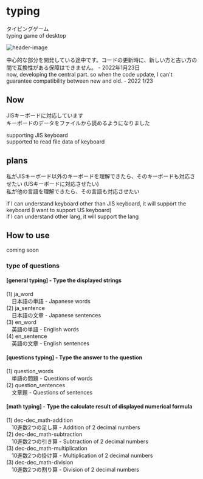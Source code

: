 # typing

タイピングゲーム  
typing game of desktop  

![header-image](https://raw.githubusercontent.com/haruki1234/typing/master/preview/typing.png "header")

中心的な部分を開発している途中です。コードの更新時に、新しい方と古い方の間で互換性がある保障はできません。 - 2022年1月23日  
now, developing the central part. so when the code update, I can't guarantee compatibility between new and old. - 2022 1/23  

## Now
JISキーボードに対応しています  
キーボードのデータをファイルから読めるようになりました
 
supporting JIS keyboard  
supported to read file data of keyboard

## plans
私がJISキーボード以外のキーボードを理解できたら、そのキーボードも対応させたい (USキーボードに対応させたい)  
私が他の言語を理解できたら、その言語も対応させたい  

if I can understand keyboard other than JIS keyboard, it will support the keyboard (I want to support US keyboard)  
if I can understand other lang, it will support the lang  

## How to use 
coming soon

### type of questions
  
#### \[general typing] - Type the displayed strings  
  
(1) ja_word  
 　日本語の単語 - Japanese words  
(2) ja_sentence  
　日本語の文章 - Japanese sentences  
(3) en_word  
　英語の単語 - English words  
(4) en_sentence  
　英語の文章 - English sentences  
  
#### \[questions typing] - Type the answer to the question  
  
(1) question_words  
 　単語の問題 - Questions of words  
(2) question_sentences  
 　文章題 - Questions of sentences  
  
#### \[math typing] - Type the calculate result of displayed numerical formula  
  
(1) dec-dec_math-addition  
 　10進数2つの足し算 - Addition of 2 decimal numbers  
(2) dec-dec_math-subtraction  
　10進数2つの引き算 - Subtraction of 2 decimal numbers  
(3) dec-dec_math-multiplication  
　10進数2つの掛け算 - Multiplication of 2 decimal numbers   
(3) dec-dec_math-division  
　10進数2つの割り算 - Division of 2 decimal numbers   
